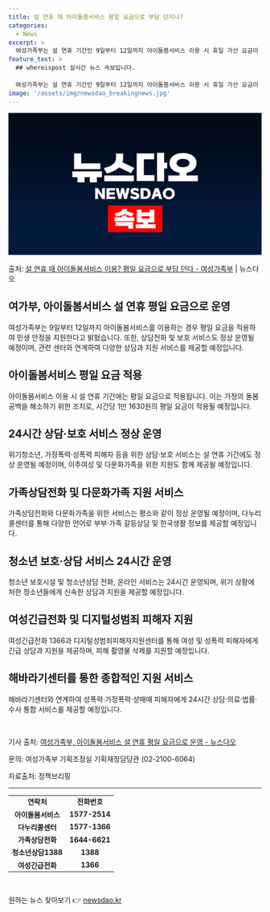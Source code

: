 ```yaml
---
title: 설 연휴 때 아이돌봄서비스 평일 요금으로 부담 던지나?
categories:
  - News
excerpt: >
  여성가족부는 설 연휴 기간인 9일부터 12일까지 아이돌봄서비스 이용 시 휴일 가산 요금이 아닌 평일 요금을 …
feature_text: >
  ## whereispost 실시간 뉴스 속보입니다.

  여성가족부는 설 연휴 기간인 9일부터 12일까지 아이돌봄서비스 이용 시 휴일 가산 요금이 아닌 평일 요금을 …
image: '/assets/img/newsdao_breakingnews.jpg'
---
```


![뉴스다오 속보](/assets/img/newsdao_breakingnews.jpg)

<p>출처: <a href="https://newsdao.kr/3126" rel="dofollow">설 연휴 때 아이돌봄서비스 이용? 평일 요금으로 부담 던다 - 여성가족부</a> | 뉴스다오</p>

<h2>여가부, 아이돌봄서비스 설 연휴 평일 요금으로 운영</h2>
<p data-ke-size="size16">여성가족부는 9일부터 12일까지 아이돌봄서비스를 이용하는 경우 평일 요금을 적용하여 민생 안정을 지원한다고 밝혔습니다. 또한, 상담전화 및 보호 서비스도 정상 운영될 예정이며, 관련 센터와 연계하여 다양한 상담과 지원 서비스를 제공할 예정입니다.</p>

<h2 data-ke-size="size26">아이돌봄서비스 평일 요금 적용</h2>
<p data-ke-size="size16">아이돌봄서비스 이용 시 설 연휴 기간에는 평일 요금으로 적용됩니다. 이는 가정의 돌봄 공백을 해소하기 위한 조치로, 시간당 1만 1630원의 평일 요금이 적용될 예정입니다.</p>

<h2 data-ke-size="size26">24시간 상담·보호 서비스 정상 운영</h2>
<p data-ke-size="size16">위기청소년, 가정폭력·성폭력 피해자 등을 위한 상담·보호 서비스는 설 연휴 기간에도 정상 운영될 예정이며, 이주여성 및 다문화가족을 위한 지원도 함께 제공될 예정입니다.</p>

<h2 data-ke-size="size26">가족상담전화 및 다문화가족 지원 서비스</h2>
<p data-ke-size="size16">가족상담전화와 다문화가족을 위한 서비스는 평소와 같이 정상 운영될 예정이며, 다누리콜센터를 통해 다양한 언어로 부부·가족 갈등상담 및 한국생활 정보를 제공할 예정입니다.</p>

<h2 data-ke-size="size26">청소년 보호·상담 서비스 24시간 운영</h2>
<p data-ke-size="size16">청소년 보호시설 및 청소년상담 전화, 온라인 서비스는 24시간 운영되며, 위기 상황에 처한 청소년들에게 신속한 상담과 지원을 제공할 예정입니다.</p>

<h2 data-ke-size="size26">여성긴급전화 및 디지털성범죄 피해자 지원</h2>
<p data-ke-size="size16">여성긴급전화 1366과 디지털성범죄피해자지원센터를 통해 여성 및 성폭력 피해자에게 긴급 상담과 지원을 제공하며, 피해 촬영물 삭제를 지원할 예정입니다.</p>

<h2 data-ke-size="size26">해바라기센터를 통한 종합적인 지원 서비스</h2>
<p data-ke-size="size16">해바라기센터와 연계하여 성폭력·가정폭력·성매매 피해자에게 24시간 상담·의료·법률·수사 통합 서비스를 제공할 예정입니다.</p>

<p data-ke-size="size16">&nbsp;</p>
<p data-ke-size="size16">기사 출처: <a href="https://newsdao.kr/3126">여성가족부, 아이돌봄서비스 설 연휴 평일 요금으로 운영 - 뉴스다오</a></p>
<p data-ke-size="size16">문의: 여성가족부 기획조정실 기획재정담당관 (02-2100-6064)</p>
<p data-ke-size="size16">자료출처: 정책브리핑 </p>
<hr>
<table>
  <tbody>
    <tr>
      <td style="text-align: center; height: 17px;"><b>연락처</b></td>
      <td style="text-align: center; height: 17px;"><b>전화번호</b></td>
    </tr>
    <tr>
      <td style="text-align: center; height: 17px;"><b>아이돌봄서비스</b></td>
      <td style="text-align: center; height: 17px;"><b>1577-2514</b></td>
    </tr>
    <tr>
      <td style="text-align: center; height: 17px;"><b>다누리콜센터</b></td>
      <td style="text-align: center; height: 17px;"><b>1577-1366</b></td>
    </tr>
    <tr>
      <td style="text-align: center; height: 17px;"><b>가족상담전화</b></td>
      <td style="text-align: center; height: 17px;"><b>1644-6621</b></td>
    </tr>
    <tr>
      <td style="text-align: center; height: 17px;"><b>청소년상담1388</b></td>
      <td style="text-align: center; height: 17px;"><b>1388</b></td>
    </tr>
    <tr>
      <td style="text-align: center; height: 17px;"><b>여성긴급전화</b></td>
      <td style="text-align: center; height: 17px;"><b>1366</b></td>
    </tr>
  </tbody>
</table>
<p data-ke-size="size16">&nbsp;</p> 

원하는 뉴스 찾아보기 👉 <a href="https://newsdao.kr" rel="dofollow">newsdao.kr</a>


